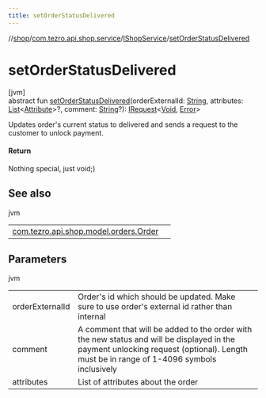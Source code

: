 ```yaml
---
title: setOrderStatusDelivered
---
```

//[shop](../../../index.html)/[com.tezro.api.shop.service](../index.html)/[IShopService](index.html)/[setOrderStatusDelivered](set-order-status-delivered.html)



# setOrderStatusDelivered



[jvm]\
abstract fun [setOrderStatusDelivered](set-order-status-delivered.html)(orderExternalId: [String](https://kotlinlang.org/api/latest/jvm/stdlib/kotlin/-string/index.html), attributes: [List](https://kotlinlang.org/api/latest/jvm/stdlib/kotlin.collections/-list/index.html)&lt;[Attribute](../../com.tezro.api.shop.model.common/-attribute/index.html)&gt;?, comment: [String](https://kotlinlang.org/api/latest/jvm/stdlib/kotlin/-string/index.html)?): [IRequest](../../com.tezro.api.shop.client.core.client.requests/-i-request/index.html)&lt;[Void](https://docs.oracle.com/javase/8/docs/api/java/lang/Void.html), [Error](../../com.tezro.api.shop.model.common/-error/index.html)&gt;



Updates order's current status to delivered and sends a request to the customer to unlock payment.



#### Return



Nothing special, just void;)



## See also


jvm

| | |
|---|---|
| [com.tezro.api.shop.model.orders.Order](../../com.tezro.api.shop.model.orders/-order/external-id.html) |  |



## Parameters


jvm

| | |
|---|---|
| orderExternalId | Order's id which should be updated. Make sure to use order's external id rather than internal |
| comment | A comment that will be added to the order with the new status and will be displayed in the payment unlocking request (optional). Length must be in range of 1-4096 symbols inclusively |
| attributes | List of attributes about the order |




